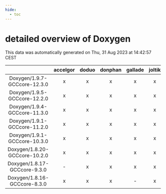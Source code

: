 ```yaml
---
hide:
  - toc
---
```


detailed overview of Doxygen
============================


This data was automatically generated on Thu, 31 Aug 2023 at 14:42:57 CEST  

| |accelgor|doduo|donphan|gallade|joltik|skitty|swalot|victini|
| :---: | :---: | :---: | :---: | :---: | :---: | :---: | :---: | :---: |
|Doxygen/1.9.7-GCCcore-12.3.0|x|x|x|x|x|x|x|x|
|Doxygen/1.9.5-GCCcore-12.2.0|x|x|x|x|x|x|x|x|
|Doxygen/1.9.4-GCCcore-11.3.0|x|x|x|x|x|x|x|x|
|Doxygen/1.9.1-GCCcore-11.2.0|x|x|x|x|x|x|x|x|
|Doxygen/1.9.1-GCCcore-10.3.0|x|x|x|x|x|x|x|x|
|Doxygen/1.8.20-GCCcore-10.2.0|x|x|x|x|x|x|x|x|
|Doxygen/1.8.17-GCCcore-9.3.0|-|x|x|x|x|x|x|x|
|Doxygen/1.8.16-GCCcore-8.3.0|x|x|x|-|x|x|x|x|
